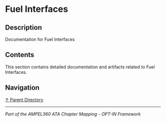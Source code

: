 # Fuel Interfaces

## Description

Documentation for Fuel Interfaces

## Contents

This section contains detailed documentation and artifacts related to Fuel Interfaces.

## Navigation

[↑ Parent Directory](../README.md)

---

*Part of the AMPEL360 ATA Chapter Mapping - OPT-IN Framework*
